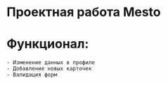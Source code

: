 # Проектная работа Mesto

# Функционал:

    - Изменение данных в профиле
    - Добавление новых карточек
    - Валидация форм
